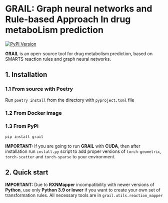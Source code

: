 # GRAIL: Graph neural networks and Rule-based Approach In drug metaboLism prediction
[![PyPI Version][pypi-image]][pypi-url]

**GRAIL** is an open-source tool for drug metabolism 
prediction, based on SMARTS reaction rules and graph neural 
networks. 

## 1. Installation
### 1.1 From source with **Poetry**
Run `poetry install` from the directory with `pyproject.toml` file
### 1.2 From **Docker** image
### 1.3 From **PyPi**
`pip install grail`

**IMPORTANT:** If you are going to run **GRAIL** with **CUDA**,
then after installation run `install.py` script to add 
proper versions of `torch-geometric`, `torch-scatter`
and `torch-sparse` to your environment.

## 2. Quick start

**IMPORTANT:** Due to **RXNMapper** incompatibility with newer
versions of **Python**, use only **Python 3.9 or lower** if you want
to create your own set of transformation rules. All necessary
tools are in `grail.utils.reaction_mapper`

[pypi-image]: https://badge.fury.io/py/torch-geometric.svg
[pypi-url]: https://pypi.python.org/pypi/torch-geometric
